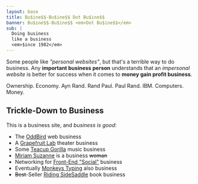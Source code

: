 ```yaml
---
layout: base
title: Bu$ine$$-Bu$ine$$ Dot Bu$ine$$
banner: Bu$ine$$-Bu$ine$$ <em>Dot Bu$ine$$</em>
sub: |
  Doing business
  like a business
  <em>$ince 1982</em>
---
```


Some people like _"personal websites"_,
but that's a terrible way to do business.
Any **important business person** understands
that an _impersonal website_ is better
for success when it comes to
**money gain profit business**.

Ownership. Economy. Ayn Rand.
Rand Paul. Paul Rand.
IBM. Computers. Money.

## Trickle-Down to Business

This is a business site,
and _business is good_:

- The [OddBird](https://www.oddbird.net) web business
- A [Grapefruit Lab](https://grapefruitlab.com) theater business
- Some [Teacup Gorilla](https://teacup-gorilla.com) music business
- [Miriam Suzanne](https://miriamsuzanne.com) is a business ~~woman~~
- Networking for [Front-End "Social"](https://front-end.social) business
- Eventually [Monkeys Typing](https://monkey.writr.art/) also business
- ~~Best~~-Seller [Riding SideSaddle](https://ridingsidesaddle.com) book business
